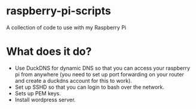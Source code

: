 # raspberry-pi-scripts
A collection of code to use with my Raspberry Pi

# What does it do?

- Use DuckDNS for dynamic DNS so that you can access your raspberry pi from anywhere (you need to set up port forwarding on your router and create a duckdns account for this to work).
- Set up SSHD so that you can login to bash over the network.
- Sets up PEM keys.
- Install wordpress server.
